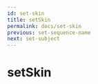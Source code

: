 ```yaml
---
id: set-skin
title: setSkin
permalink: docs/set-skin
previous: set-sequence-name
next: set-subject
---
```


# setSkin

